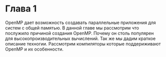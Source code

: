 # Глава 1

OpenMP дает возможность создавать параллельные приложения для систем с общей памятью. В данной главе мы рассмотрим что  послужило причиной создания OpenMP. 
Почему он столь популярен для высокопроизводительных вычислений. Так же мы дадим краткое описание техногии. Рассмотрим компиляторы которые поддериживают OpenMP и их особенности.